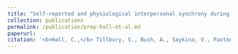 ```yaml
---
title: "Self-reported and physiological interpersonal synchrony during religious group ritual"
collection: publications
permalink: /publication/prep-hall-et-al.md
paperurl:
citation: '<b>Hall, C.,</b> Tillbury, S., Bush, A., Saykina, V., Paxton, A., & Xygalatas, D. (in preparation). Self-reported and physiological interpersonal synchrony during religious group ritual.'
---
```

